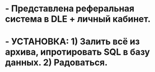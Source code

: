 # - Представлена реферальная система в DLE + личный кабинет.
# - УСТАНОВКА: 1) Залить всё из архива, ипротировать SQL в базу данных. 2) Радоваться.
